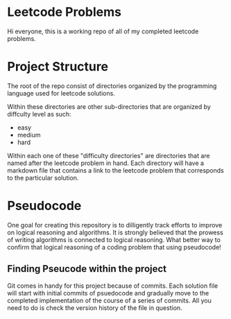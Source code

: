 # Leetcode Problems

Hi everyone, this is a working repo of all of my completed leetcode problems. 

# Project Structure

The root of the repo consist of directories organized by the programming language used for leetcode solutions.
  
Within these directories are other sub-directories that are organized by diffculty level as such:
  - easy
  - medium
  - hard
  
Within each one of these "difficulty directories" are directories that are named after the leetcode problem in hand. Each directory will have a markdown file that contains a link to the leetcode problem that corresponds to the particular solution.

# Pseudocode

One goal for creating this repository is to dilligently track efforts to improve on logical reasoning and algorithms. It is strongly believed that the prowess of writing algorithms is connected to logical reasoning. What better way to confirm that logical reasoning of a coding problem that using pseudocode! 

  ## Finding Pseucode within the project
  
   Git comes in handy for this project because of commits. Each solution file will start with initial commits of psuedocode and gradually move to the completed implementation of the course of a series of commits. All you need to do is check the version history of the file in question.
  
